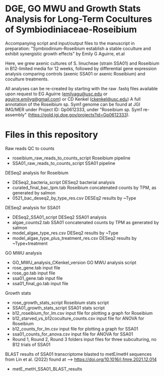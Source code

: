 # DGE, GO MWU and Growth Stats Analysis for Long-Term Cocultures of Symbiodiniaceae-Roseibium 
Accompanying script and input/output files to the manuscript in preparation:
"Symbiodinium-Roseibium establish a stable coculture and exhibit synergistic growth effects" by Emily G Aguirre, et.al

Here, we grew axenic cultures of S. linucheae (strain SSA01) and Roseibium in B12-limited media for 12 weeks, followed by differential gene expression analysis comparing controls (axenic SSA01 or axenic Roseibium) and coculture treatments. 

All analyses can be re-created by starting with the raw .fastq files available upon request to EG Aguirre (emilyagu@usc.edu or aguirre.emilyg@gmail.com) or CD Kenkel (ckenkel@usc.edu)
A full annotation of the Roseibium sp. Sym1 genome can be found at JGI IMG/MER under Project ID: Gp0612333, under "Roseibium sp. Sym1 re-assembly" (https://gold.jgi.doe.gov/projects?id=Gp0612333).

# Files in this repository 

Raw reads QC to counts
- roseibium_raw_reads_to_counts_script      Roseibium pipeline
- SSA01_raw_reads_to_counts_script     SSA01 pipeline


DESeq2 analysis for Roseibium
- DESeq2_bacteria_script      DESeq2 bacterial analysis
- curated_final_bac_tpm.tab     Roseibium concatenated counts by TPM, as generated by salmon
- 0521_bac_deseq2_by_type_res.csv     DESEq2 results by ~Type


DESeq2 analysis for SSA01
- DESeq2_SSA01_script     DESeq2 SSA01 analysis
- algae_counts2.tab     SSA01 concatenated counts by TPM as generated by salmon
- model_algae_type_res.csv    DESeq2 results by ~Type
- model_algae_type_plus_treatment_res.csv     DESeq2 results by ~Type+treatment


GO MWU analysis
- GO_MWU_analysis_CKenkel_version     GO MWU analysis script
- rose_gene.tab     input file
- rose_go.tab     input file
- ssa01_gene.tab    input file
- ssa01_final_go.tab      input file


Growth stats
- rose_growth_stats_script    Roseibium stats script
- SSA01_growth_stats_script     SSA01 stats script
- b12_roseibium_for_lm.csv    input file for plotting a graph for Roseibium
- b12_starved_vs_b12coculture_counts.csv    input file for ANOVA for Roseibium
- b12_counts_for_lm.csv     input file for plotting a graph for SSA01
- ssa01_counts_for_anova.csv    input file for ANOVA for SSA01
- Round 1, Round 2, Round 3 folders     input files for three subculturing, no B12 trials of SSA01


BLAST results of SSA01 transcriptome blasted to metE/metH sequences from Lin et al. (2022) found at --> https://doi.org/10.1016/j.fmre.2021.12.014
- metE_metH_SSA01_BLAST_results  



